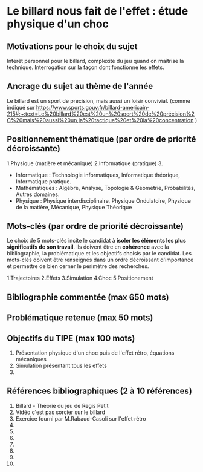 # Le billard nous fait de l'effet : étude physique d'un choc

## Motivations pour le choix du sujet
Interêt personnel pour le billard, complexité du jeu quand on maîtrise la technique. Interrogation sur la façon dont fonctionne les effets.

## Ancrage du sujet au thème de l'année
Le billard est un sport de précision, mais aussi un loisir convivial. (comme indiqué sur https://www.sports.gouv.fr/billard-americain-215#:~:text=Le%20billard%20est%20un%20sport%20de%20précision%2C%20mais%20aussi%20un,la%20tactique%20et%20la%20concentration )

## Positionnement thématique (par ordre de priorité décroissante)

1.Physique (matière et mécanique)
2.Informatique (pratique)
3.

- Informatique : Technologie informatiques, Informatique théorique, Informatique pratique.
- Mathématiques : Algèbre, Analyse, Topologie & Géométrie, Probabilités, Autres domaines.
- Physique : Physique interdisciplinaire, Physique Ondulatoire, Physique de la matière, Mécanique, Physique Théorique


## Mots-clés (par ordre de priorité décroissante)

Le choix de 5 mots-clés incite le candidat à **isoler les éléments les plus significatifs de son travail**. Ils doivent être en **cohérence** avec la bibliographie, la problématique et les objectifs choisis par le candidat. Les mots-clés doivent être renseignés dans un ordre décroissant d'importance et permettre de bien cerner le périmètre des recherches.

1.Trajectoires
2.Effets
3.Simulation
4.Choc
5.Positionement


## Bibliographie commentée (max 650 mots)



## Problématique retenue (max 50 mots)


## Objectifs du TIPE (max 100 mots)

1. Présentation physique d'un choc puis de l'effet rétro, équations mécaniques 
2. Simulation présentant tous les effets
3.


## Références bibliographiques (2 à 10 références)

1. Billard - Théorie du jeu de Regis Petit
2. Vidéo c'est pas sorcier sur le billard
3. Exercice fourni par M.Rabaud-Casoli sur l'effet rétro
4. 
5. 
6. 
7. 
8. 
9. 
10. 

